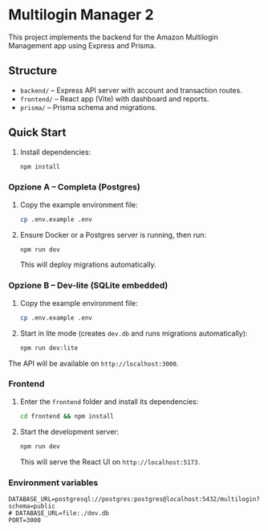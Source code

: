 # Multilogin Manager 2

This project implements the backend for the Amazon Multilogin Management app using Express and Prisma.

## Structure

- `backend/` – Express API server with account and transaction routes.
- `frontend/` – React app (Vite) with dashboard and reports.
- `prisma/` – Prisma schema and migrations.

## Quick Start

1. Install dependencies:
   ```bash
   npm install
   ```

### Opzione A – Completa (Postgres)
1. Copy the example environment file:
   ```bash
   cp .env.example .env
   ```
2. Ensure Docker or a Postgres server is running, then run:
   ```bash
   npm run dev
   ```
   This will deploy migrations automatically.

### Opzione B – Dev-lite (SQLite embedded)
1. Copy the example environment file:
   ```bash
   cp .env.example .env
   ```
2. Start in lite mode (creates `dev.db` and runs migrations automatically):
   ```bash
   npm run dev:lite
   ```

The API will be available on `http://localhost:3000`.

### Frontend
1. Enter the `frontend` folder and install its dependencies:
   ```bash
   cd frontend && npm install
   ```
2. Start the development server:
   ```bash
   npm run dev
   ```
   This will serve the React UI on `http://localhost:5173`.

### Environment variables

```
DATABASE_URL=postgresql://postgres:postgres@localhost:5432/multilogin?schema=public
# DATABASE_URL=file:./dev.db
PORT=3000
```

